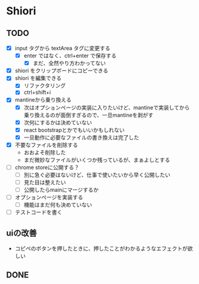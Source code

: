 # Shiori

## TODO

- [x] input タグから textArea タグに変更する
    - [x] enter ではなく、ctrl+enter で保存する
        - [x] まだ、全然やり方わかってない
- [x] shiori をクリップボードにコピーできる
- [x] shiori を編集できる
    - [x] リファクタリング
    - [x] ctrl+shift+i
- [x] mantineから乗り換える
    - [x] 次はオプションページの実装に入りたいけど、mantineで実装してから乗り換えるのが面倒すぎるので、一旦mantineを剥がす
    - [x] 次何にするかは決めていない
    - [x] react bootstrapとかでもいいかもしれない
    - [x] 一旦動作に必要なファイルの書き換えは完了した
- [x] 不要なファイルを削除する
    - おおよそ削除した
    - まだ微妙なファイルがいくつか残っているが、まぁよしとする
- [ ] chrome storeに公開する？
    - [ ] 別に急ぐ必要はないけど、仕事で使いたいから早く公開したい
    - [ ] 見た目は整えたい
    - [ ] 公開したらmainにマージするか
- [ ] オプションページを実装する
    - [ ] 機能はまだ何も決めていない
- [ ] テストコードを書く

## uiの改善

- コピペのボタンを押したときに、押したことがわかるようなエフェクトが欲しい

## DONE
